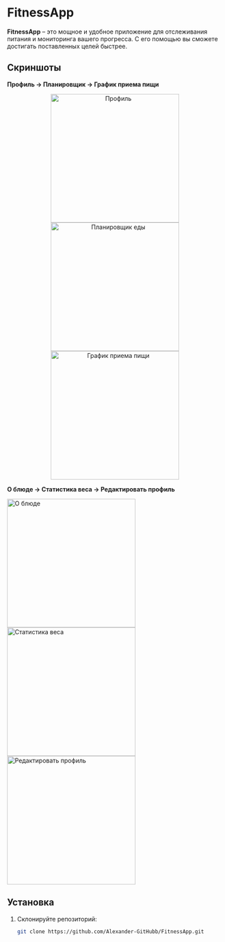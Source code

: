 # FitnessApp

**FitnessApp** – это мощное и удобное приложение для отслеживания питания и мониторинга вашего прогресса. С его помощью вы сможете достигать поставленных целей быстрее.

## Скриншоты

**Профиль -> Планировщик -> График приема пищи**

<p align="center">
  <img src="https://github.com/Alexander-GitHubb/FitnessApp/blob/main/screenshots/Simulator%20Screenshot%20-%20iPhone%2011%20-%202023-06-27%20at%2016.47.41.png" alt="Профиль" width="300"/>
  <img src="https://github.com/Alexander-GitHubb/FitnessApp/blob/main/screenshots/Simulator%20Screenshot%20-%20iPhone%2011%20-%202023-06-27%20at%2016.47.13.png" alt="Планировщик еды" width="300"/>
  <img src="https://github.com/Alexander-GitHubb/FitnessApp/blob/main/screenshots/Simulator%20Screenshot%20-%20iPhone%2011%20-%202023-06-27%20at%2016.47.27.png" alt="График приема пищи" width="300"/>

**О блюде -> Статистика веса -> Редактировать профиль**

   <img src="https://github.com/Alexander-GitHubb/FitnessApp/blob/main/screenshots/Simulator%20Screenshot%20-%20iPhone%2011%20-%202023-06-27%20at%2016.47.33.png" alt="О блюде" width="300"/>
   <img src="https://github.com/Alexander-GitHubb/FitnessApp/blob/main/screenshots/Simulator%20Screenshot%20-%20iPhone%2011%20-%202023-06-27%20at%2016.48.47.png" alt="Статистика веса" width="300"/>
   <img src="https://github.com/Alexander-GitHubb/FitnessApp/blob/main/screenshots/Simulator%20Screenshot%20-%20iPhone%2011%20-%202023-06-27%20at%2016.49.01.png" alt="Редактировать профиль" width="300"/>
</p>

## Установка

1. Склонируйте репозиторий:

   ```bash
   git clone https://github.com/Alexander-GitHubb/FitnessApp.git
